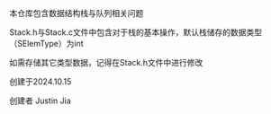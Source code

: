 本仓库包含数据结构栈与队列相关问题

Stack.h与Stack.c文件中包含对于栈的基本操作，默认栈储存的数据类型（SElemType）为int

如需存储其它类型数据，记得在Stack.h文件中进行修改


创建于2024.10.15

创建者 Justin Jia
